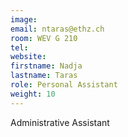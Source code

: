 ```yaml
---
image:
email: ntaras@ethz.ch
room: WEV G 210
tel:
website:
firstname: Nadja
lastname: Taras
role: Personal Assistant
weight: 10
---
```


Administrative Assistant
